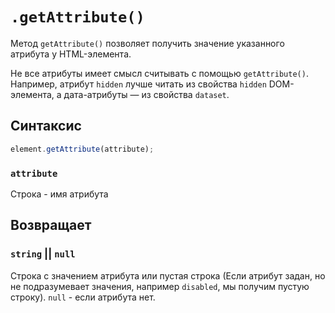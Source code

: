# `.getAttribute()`

Метод `getAttribute()` позволяет получить значение указанного атрибута у HTML-элемента.

Не все атрибуты имеет смысл считывать с помощью `getAttribute()`. Например, атрибут `hidden` лучше читать из свойства `hidden` DOM-элемента, а дата-атрибуты — из свойства `dataset`.

## Синтаксис

```js
element.getAttribute(attribute);
```

### `attribute`

Строка - имя атрибута

## Возвращает

### `string` || `null`

Строка с значением атрибута или пустая строка (Если атрибут задан, но не подразумевает значения, например `disabled`, мы получим пустую строку). `null` - если атрибута нет.
